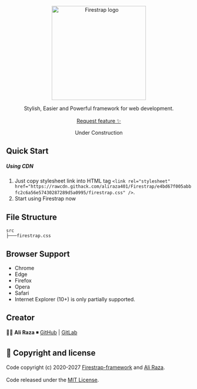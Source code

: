 <p align="center">
  <a href="https://github.com/aliraza401/Firestrap/blob/master/firestrap.css">
    <img src="" alt="Firestrap logo" width="256" height="256">
  </a>
</p>

<p align="center">
  Stylish, Easier and Powerful framework for web development.
  <br>
  <br>
  <a href="">Request feature ✨ </a>
</p>

<p align="center">
  Under Construction
</p>

## Quick Start

##### Using CDN

1. Just copy stylesheet link into HTML <head> tag `<link rel="stylesheet" href="https://rawcdn.githack.com/aliraza401/Firestrap/e4bd67f005abbfc2c6a56e57430287289d5a0995/firestrap.css" />`.
2. Start using Firestrap now

## File Structure

```
src
├───firestrap.css

```

##  Browser Support
- Chrome
- Edge
- Firefox
- Opera
- Safari
- Internet Explorer (10+) is only partially supported.

## Creator

👨‍💻 **Ali Raza** ◾️ [GitHub](https://github.com/aliraza401) | [GitLab](https://gitlab.com/aliraza401)


## 📜 Copyright and license

Code copyright (c) 2020-2027 [Firestrap-framework](https://github.com/aliraza401/Firestrap) and [Ali Raza](aliraza401.github.io/).
<br>
<br>
Code released under the [MIT License](https://github.com/aliraza401/Firestrap/blob/master/LICENSE).

